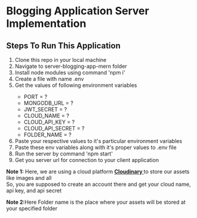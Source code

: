 <h1>Blogging Application Server Implementation</h1>
<h2>Steps To Run This Application</h2>
<ol>
  <li>Clone this repo in your local machine</li>
  <li>Navigate to server-blogging-app-mern folder</li>
  <li>Install node modules using command 'npm i'</li>
  <li>Create a file with name .env</li>
  <li>Get the values of following environment variables</li>
  <ul>
    <li>PORT = ?</li>
    <li>MONGODB_URL = ?</li>
    <li>JWT_SECRET = ?</li>
    <li>CLOUD_NAME = ?</li>
    <li>CLOUD_API_KEY = ?</li>
    <li>CLOUD_API_SECRET = ?</li>
    <li>FOLDER_NAME = ?</li>
  </ul>
  <li>Paste your respective values to it's particular environment variables</li>
<li>Paste these env variables along with it's proper values to .env file</li>
  <li>Run the server by command 'npm start'</li>
<li>Get you server url for connection to your client application</li>
</ol>

<p><strong>Note 1:</strong> Here, we are using a cloud platform <a href="" target="_blank" ><strong> Cloudinary </strong> </a> to store our assets like images and all </br> So, you are supposed to create an account there and get your cloud name, api key, and api secret </p>
 <p><strong>Note 2:</strong>Here Folder name is the place where your assets will be stored at your specified folder</p>
